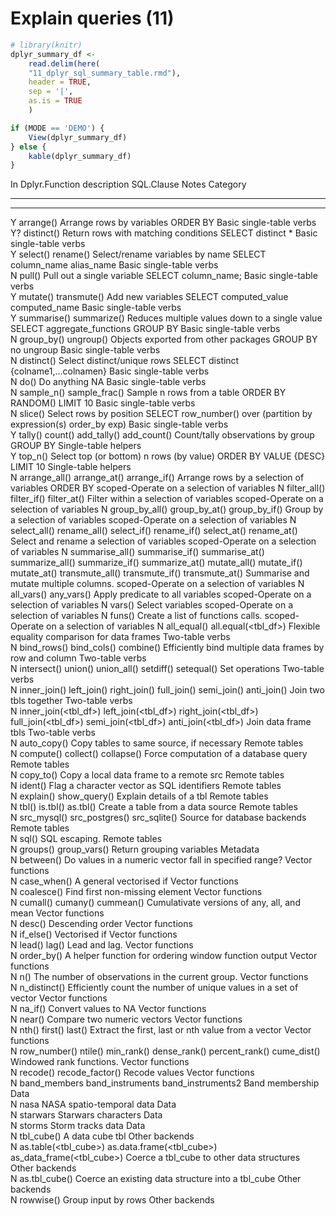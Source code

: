 # Explain queries (11)




```r
# library(knitr)
dplyr_summary_df <-
    read.delim(here(
    "11_dplyr_sql_summary_table.rmd"),
    header = TRUE,
    sep = '|',
    as.is = TRUE
    )

if (MODE == 'DEMO') {
    View(dplyr_summary_df)
} else {
    kable(dplyr_summary_df)
}    
```



In   Dplyr.Function                                                                                                                                                                   description                                                        SQL.Clause                                                           Notes                       Category                                   
---  -------------------------------------------------------------------------------------------------------------------------------------------------------------------------------  -----------------------------------------------------------------  -------------------------------------------------------------------  --------------------------  -------------------------------------------
--   --------------------------------------                                                                                                                                           -------------------------------------------                        --------------------------------                                     -------------------------   -------------                              
Y    arrange()                                                                                                                                                                        Arrange rows by variables                                          ORDER BY                                                                                         Basic single-table verbs                   
Y?   distinct()                                                                                                                                                                       Return rows with matching conditions                               SELECT distinct *                                                                                Basic single-table verbs                   
Y    select() rename()                                                                                                                                                                Select/rename variables by name                                    SELECT column_name alias_name                                                                    Basic single-table verbs                   
N    pull()                                                                                                                                                                           Pull out a single variable                                         SELECT column_name;                                                                              Basic single-table verbs                   
Y    mutate() transmute()                                                                                                                                                             Add new variables                                                  SELECT computed_value computed_name                                                              Basic single-table verbs                   
Y    summarise() summarize()                                                                                                                                                          Reduces multiple values down to a single value                     SELECT aggregate_functions GROUP BY                                                              Basic single-table verbs                   
N    group_by() ungroup()                                                                                                                                                             Objects exported from other packages                               GROUP BY no ungroup                                                                              Basic single-table verbs                   
N    distinct()                                                                                                                                                                       Select distinct/unique rows                                        SELECT distinct {colname1,...colnamen}                                                           Basic single-table verbs                   
N    do()                                                                                                                                                                             Do anything                                                        NA                                                                                               Basic single-table verbs                   
N    sample_n() sample_frac()                                                                                                                                                         Sample n rows from a table                                         ORDER BY RANDOM() LIMIT 10                                                                       Basic single-table verbs                   
N    slice()                                                                                                                                                                          Select rows by position                                            SELECT row_number() over (partition by expression(s) order_by exp)                               Basic single-table verbs                   
Y    tally() count() add_tally() add_count()                                                                                                                                          Count/tally observations by group                                  GROUP BY                                                                                         Single-table helpers                       
Y    top_n()                                                                                                                                                                          Select top (or bottom) n rows (by value)                           ORDER BY VALUE {DESC} LIMIT 10                                                                   Single-table helpers                       
N    arrange_all() arrange_at() arrange_if()                                                                                                                                          Arrange rows by a selection of variables                           ORDER BY                                                                                         scoped-Operate on a selection of variables 
N    filter_all() filter_if() filter_at()                                                                                                                                             Filter within a selection of variables                                                                                                                              scoped-Operate on a selection of variables 
N    group_by_all() group_by_at() group_by_if()                                                                                                                                       Group by a selection of variables                                                                                                                                   scoped-Operate on a selection of variables 
N    select_all() rename_all() select_if() rename_if() select_at() rename_at()                                                                                                        Select and rename a selection of variables                                                                                                                          scoped-Operate on a selection of variables 
N    summarise_all() summarise_if() summarise_at() summarize_all() summarize_if() summarize_at() mutate_all() mutate_if() mutate_at() transmute_all() transmute_if() transmute_at()   Summarise and mutate multiple columns.                                                                                                                              scoped-Operate on a selection of variables 
N    all_vars() any_vars()                                                                                                                                                            Apply predicate to all variables                                                                                                                                    scoped-Operate on a selection of variables 
N    vars()                                                                                                                                                                           Select variables                                                                                                                                                    scoped-Operate on a selection of variables 
N    funs()                                                                                                                                                                           Create a list of functions calls.                                                                                                                                   scoped-Operate on a selection of variables 
N    all_equal() all.equal(<tbl_df>)                                                                                                                                                  Flexible equality comparison for data frames                                                                                                                        Two-table verbs                            
N    bind_rows() bind_cols() combine()                                                                                                                                                Efficiently bind multiple data frames by row and column                                                                                                             Two-table verbs                            
N    intersect() union() union_all() setdiff() setequal()                                                                                                                             Set operations                                                                                                                                                      Two-table verbs                            
N    inner_join() left_join() right_join() full_join() semi_join() anti_join()                                                                                                        Join two tbls together                                                                                                                                              Two-table verbs                            
N    inner_join(<tbl_df>) left_join(<tbl_df>) right_join(<tbl_df>) full_join(<tbl_df>) semi_join(<tbl_df>) anti_join(<tbl_df>)                                                        Join data frame tbls                                                                                                                                                Two-table verbs                            
N    auto_copy()                                                                                                                                                                      Copy tables to same source, if necessary                                                                                                                            Remote tables                              
N    compute() collect() collapse()                                                                                                                                                   Force computation of a database query                                                                                                                               Remote tables                              
N    copy_to()                                                                                                                                                                        Copy a local data frame to a remote src                                                                                                                             Remote tables                              
N    ident()                                                                                                                                                                          Flag a character vector as SQL identifiers                                                                                                                          Remote tables                              
N    explain() show_query()                                                                                                                                                           Explain details of a tbl                                                                                                                                            Remote tables                              
N    tbl() is.tbl() as.tbl()                                                                                                                                                          Create a table from a data source                                                                                                                                   Remote tables                              
N    src_mysql() src_postgres() src_sqlite()                                                                                                                                          Source for database backends                                                                                                                                        Remote tables                              
N    sql()                                                                                                                                                                            SQL escaping.                                                                                                                                                       Remote tables                              
N    groups() group_vars()                                                                                                                                                            Return grouping variables                                                                                                                                           Metadata                                   
N    between()                                                                                                                                                                        Do values in a numeric vector fall in specified range?                                                                                                              Vector functions                           
N    case_when()                                                                                                                                                                      A general vectorised if                                                                                                                                             Vector functions                           
N    coalesce()                                                                                                                                                                       Find first non-missing element                                                                                                                                      Vector functions                           
N    cumall() cumany() cummean()                                                                                                                                                      Cumulativate versions of any, all, and mean                                                                                                                         Vector functions                           
N    desc()                                                                                                                                                                           Descending order                                                                                                                                                    Vector functions                           
N    if_else()                                                                                                                                                                        Vectorised if                                                                                                                                                       Vector functions                           
N    lead() lag()                                                                                                                                                                     Lead and lag.                                                                                                                                                       Vector functions                           
N    order_by()                                                                                                                                                                       A helper function for ordering window function output                                                                                                               Vector functions                           
N    n()                                                                                                                                                                              The number of observations in the current group.                                                                                                                    Vector functions                           
N    n_distinct()                                                                                                                                                                     Efficiently count the number of unique values in a set of vector                                                                                                    Vector functions                           
N    na_if()                                                                                                                                                                          Convert values to NA                                                                                                                                                Vector functions                           
N    near()                                                                                                                                                                           Compare two numeric vectors                                                                                                                                         Vector functions                           
N    nth() first() last()                                                                                                                                                             Extract the first, last or nth value from a vector                                                                                                                  Vector functions                           
N    row_number() ntile() min_rank() dense_rank() percent_rank() cume_dist()                                                                                                          Windowed rank functions.                                                                                                                                            Vector functions                           
N    recode() recode_factor()                                                                                                                                                         Recode values                                                                                                                                                       Vector functions                           
N    band_members band_instruments band_instruments2                                                                                                                                  Band membership                                                                                                                                                     Data                                       
N    nasa                                                                                                                                                                             NASA spatio-temporal data                                                                                                                                           Data                                       
N    starwars                                                                                                                                                                         Starwars characters                                                                                                                                                 Data                                       
N    storms                                                                                                                                                                           Storm tracks data                                                                                                                                                   Data                                       
N    tbl_cube()                                                                                                                                                                       A data cube tbl                                                                                                                                                     Other backends                             
N    as.table(<tbl_cube>) as.data.frame(<tbl_cube>) as_data_frame(<tbl_cube>)                                                                                                         Coerce a tbl_cube to other data structures                                                                                                                          Other backends                             
N    as.tbl_cube()                                                                                                                                                                    Coerce an existing data structure into a tbl_cube                                                                                                                   Other backends                             
N    rowwise()                                                                                                                                                                        Group input by rows                                                                                                                                                 Other backends                             

